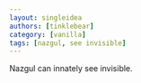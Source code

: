```yaml
---
layout: singleidea
authors: [tinklebear]
category: [vanilla]
tags: [nazgul, see invisible]
---
```

Nazgul can innately see invisible.
